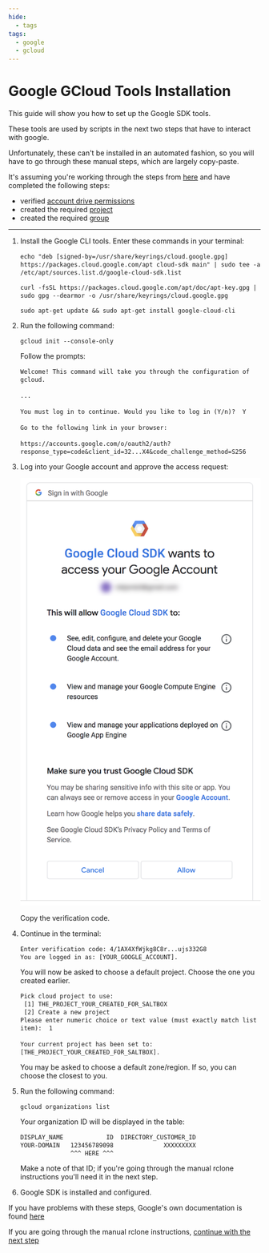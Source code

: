 ```yaml
---
hide:
  - tags
tags:
  - google
  - gcloud
---
```


# Google GCloud Tools Installation

This guide will show you how to set up the Google SDK tools.

These tools are used by scripts in the next two steps that have to interact with google.

Unfortunately, these can't be installed in an automated fashion, so you will have to go through these manual steps, which are largely copy-paste.

It's assuming you're working through the steps from [here](rclone-manual.md) and have completed the following steps:

- verified [account drive permissions](google-account-perms.md)
- created the required [project](google-project-setup.md)
- created the required [group](google-group-setup.md)

---

1. Install the Google CLI tools.  Enter these commands in your terminal:

    ```shell
    echo "deb [signed-by=/usr/share/keyrings/cloud.google.gpg] https://packages.cloud.google.com/apt cloud-sdk main" | sudo tee -a /etc/apt/sources.list.d/google-cloud-sdk.list
    ```
       
    ```shell
    curl -fsSL https://packages.cloud.google.com/apt/doc/apt-key.gpg | sudo gpg --dearmor -o /usr/share/keyrings/cloud.google.gpg
    ```
       
    ```shell
    sudo apt-get update && sudo apt-get install google-cloud-cli
    ```

1. Run the following command:

    ```shell
    gcloud init --console-only
    ```

    Follow the prompts:

    ```text
    Welcome! This command will take you through the configuration of gcloud.

    ...

    You must log in to continue. Would you like to log in (Y/n)?  Y

    Go to the following link in your browser:

    https://accounts.google.com/o/oauth2/auth?response_type=code&client_id=32...X4&code_challenge_method=S256
    ```

2. Log into your Google account and approve the access request:

    ![Google OAuth consent screen showing gcloud CLI access request approval dialog](../images/gcloud-sdk/02-sdk-approve.png)

    Copy the verification code.

3. Continue in the terminal:

    ```text
    Enter verification code: 4/1AX4XfWjkg8C8r...ujs332G8
    You are logged in as: [YOUR_GOOGLE_ACCOUNT].
    ```

    You will now be asked to choose a default project.  Choose the one you created earlier.

    ```text
    Pick cloud project to use:
     [1] THE_PROJECT_YOUR_CREATED_FOR_SALTBOX
     [2] Create a new project
    Please enter numeric choice or text value (must exactly match list item):  1

    Your current project has been set to: [THE_PROJECT_YOUR_CREATED_FOR_SALTBOX].
    ```

    You may be asked to choose a default zone/region.  If so, you can choose the closest to you.

4. Run the following command:

    ```shell
    gcloud organizations list
    ```

    Your organization ID will be displayed in the table:

    ```text
    DISPLAY_NAME            ID  DIRECTORY_CUSTOMER_ID
    YOUR-DOMAIN   123456789098              XXXXXXXXX
                  ^^^ HERE ^^^
    ```

    Make a note of that ID; if you're going through the manual rclone instructions you'll need it in the next step.

5. Google SDK is installed and configured.

If you have problems with these steps, Google's own documentation is found [here](https://cloud.google.com/sdk/docs/install-sdk)

If you are going through the manual rclone instructions, [continue with the next step](rclone-manual.md#step-5-generate-a-random-prefix)
